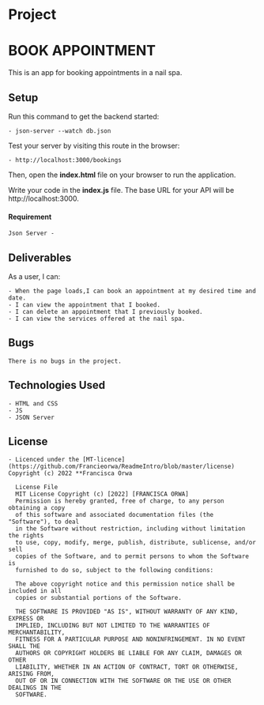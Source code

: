 # Project

# BOOK APPOINTMENT

This is an app for booking  appointments in a nail spa.


## Setup
Run this command to get the backend started:

    - json-server --watch db.json

 Test your server by visiting this route in the browser:

    - http://localhost:3000/bookings

 Then, open the **index.html** file on your browser to run the application.

 Write your code in the **index.js**  file. The base URL for your API will be http://localhost:3000.
#### Requirement
    Json Server - 


## Deliverables
As a user, I can:

    - When the page loads,I can book an appointment at my desired time and date.
    - I can view the appointment that I booked.
    - I can delete an appointment that I previously booked.
    - I can view the services offered at the nail spa.

## Bugs
    There is no bugs in the project.

## Technologies Used
    - HTML and CSS
    - JS
    - JSON Server

## License
    - Licenced under the [MT-licence](https://github.com/Francieorwa/ReadmeIntro/blob/master/license) Copyright (c) 2022 **Francisca Orwa

      License File
      MIT License Copyright (c) [2022] [FRANCISCA ORWA]
      Permission is hereby granted, free of charge, to any person obtaining a copy
      of this software and associated documentation files (the "Software"), to deal
      in the Software without restriction, including without limitation the rights
      to use, copy, modify, merge, publish, distribute, sublicense, and/or sell
      copies of the Software, and to permit persons to whom the Software is
      furnished to do so, subject to the following conditions:

      The above copyright notice and this permission notice shall be included in all
      copies or substantial portions of the Software.

      THE SOFTWARE IS PROVIDED "AS IS", WITHOUT WARRANTY OF ANY KIND, EXPRESS OR
      IMPLIED, INCLUDING BUT NOT LIMITED TO THE WARRANTIES OF MERCHANTABILITY,
      FITNESS FOR A PARTICULAR PURPOSE AND NONINFRINGEMENT. IN NO EVENT SHALL THE
      AUTHORS OR COPYRIGHT HOLDERS BE LIABLE FOR ANY CLAIM, DAMAGES OR OTHER
      LIABILITY, WHETHER IN AN ACTION OF CONTRACT, TORT OR OTHERWISE, ARISING FROM,
      OUT OF OR IN CONNECTION WITH THE SOFTWARE OR THE USE OR OTHER DEALINGS IN THE
      SOFTWARE.
